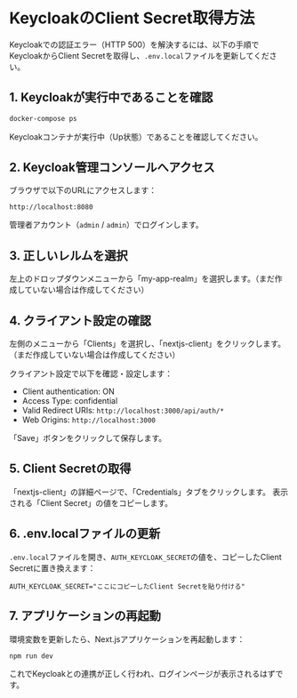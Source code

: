# KeycloakのClient Secret取得方法

Keycloakでの認証エラー（HTTP 500）を解決するには、以下の手順でKeycloakからClient Secretを取得し、`.env.local`ファイルを更新してください。

## 1. Keycloakが実行中であることを確認

```bash
docker-compose ps
```

Keycloakコンテナが実行中（Up状態）であることを確認してください。

## 2. Keycloak管理コンソールへアクセス

ブラウザで以下のURLにアクセスします：
```
http://localhost:8080
```

管理者アカウント（`admin` / `admin`）でログインします。

## 3. 正しいレルムを選択

左上のドロップダウンメニューから「my-app-realm」を選択します。（まだ作成していない場合は作成してください）

## 4. クライアント設定の確認

左側のメニューから「Clients」を選択し、「nextjs-client」をクリックします。（まだ作成していない場合は作成してください）

クライアント設定で以下を確認・設定します：
- Client authentication: ON
- Access Type: confidential
- Valid Redirect URIs: `http://localhost:3000/api/auth/*`
- Web Origins: `http://localhost:3000`

「Save」ボタンをクリックして保存します。

## 5. Client Secretの取得

「nextjs-client」の詳細ページで、「Credentials」タブをクリックします。
表示される「Client Secret」の値をコピーします。

## 6. .env.localファイルの更新

`.env.local`ファイルを開き、`AUTH_KEYCLOAK_SECRET`の値を、コピーしたClient Secretに置き換えます：

```
AUTH_KEYCLOAK_SECRET="ここにコピーしたClient Secretを貼り付ける"
```

## 7. アプリケーションの再起動

環境変数を更新したら、Next.jsアプリケーションを再起動します：

```bash
npm run dev
```

これでKeycloakとの連携が正しく行われ、ログインページが表示されるはずです。
